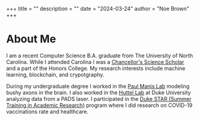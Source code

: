 +++
title = ""
description = ""
date = "2024-03-24"
author = "Noe Brown"
+++

# About Me
&NewLine;

I am a recent Computer Science B.A. graduate from The University of North Carolina. While I attended Carolina I was a [Chancellor's Science Scholar](https://chancellorssciencescholars.unc.edu) and a part of the Honors College. My research interests include machine learning, blockchain, and crypotgraphy.

During my undergraduate degree I worked in the [Paul Manis Lab](http://www.manislab.org) modeling bushy axons in the brain. I also worked in the [Huttel Lab](https://sites.duke.edu/huettellab/) at Duke University analyzing data from a PADS laser. I participated in the [Duke STAR (Summer Training in Academic Research)](https://dcri.org/education/dukes-star-program) program where I did research on COVID-19 vaccinations rate and healthcare. 
